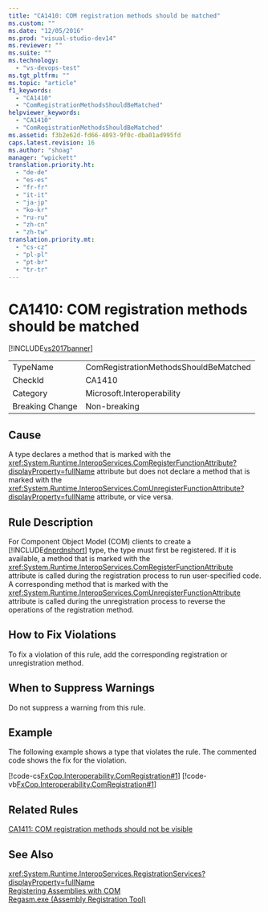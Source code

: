 ```yaml
---
title: "CA1410: COM registration methods should be matched"
ms.custom: ""
ms.date: "12/05/2016"
ms.prod: "visual-studio-dev14"
ms.reviewer: ""
ms.suite: ""
ms.technology: 
  - "vs-devops-test"
ms.tgt_pltfrm: ""
ms.topic: "article"
f1_keywords: 
  - "CA1410"
  - "ComRegistrationMethodsShouldBeMatched"
helpviewer_keywords: 
  - "CA1410"
  - "ComRegistrationMethodsShouldBeMatched"
ms.assetid: f3b2e62d-fd66-4093-9f0c-dba01ad995fd
caps.latest.revision: 16
ms.author: "shoag"
manager: "wpickett"
translation.priority.ht: 
  - "de-de"
  - "es-es"
  - "fr-fr"
  - "it-it"
  - "ja-jp"
  - "ko-kr"
  - "ru-ru"
  - "zh-cn"
  - "zh-tw"
translation.priority.mt: 
  - "cs-cz"
  - "pl-pl"
  - "pt-br"
  - "tr-tr"
---
```

# CA1410: COM registration methods should be matched
[!INCLUDE[vs2017banner](../code-quality/includes/vs2017banner.md)]

|||  
|-|-|  
|TypeName|ComRegistrationMethodsShouldBeMatched|  
|CheckId|CA1410|  
|Category|Microsoft.Interoperability|  
|Breaking Change|Non-breaking|  
  
## Cause  
 A type declares a method that is marked with the <xref:System.Runtime.InteropServices.ComRegisterFunctionAttribute?displayProperty=fullName> attribute but does not declare a method that is marked with the <xref:System.Runtime.InteropServices.ComUnregisterFunctionAttribute?displayProperty=fullName> attribute, or vice versa.  
  
## Rule Description  
 For Component Object Model (COM) clients to create a [!INCLUDE[dnprdnshort](../code-quality/includes/dnprdnshort_md.md)] type, the type must first be registered. If it is available, a method that is marked with the <xref:System.Runtime.InteropServices.ComRegisterFunctionAttribute> attribute is called during the registration process to run user-specified code. A corresponding method that is marked with the <xref:System.Runtime.InteropServices.ComUnregisterFunctionAttribute> attribute is called during the unregistration process to reverse the operations of the registration method.  
  
## How to Fix Violations  
 To fix a violation of this rule, add the corresponding registration or unregistration method.  
  
## When to Suppress Warnings  
 Do not suppress a warning from this rule.  
  
## Example  
 The following example shows a type that violates the rule. The commented code shows the fix for the violation.  
  
 [!code-cs[FxCop.Interoperability.ComRegistration#1](../code-quality/codesnippet/CSharp/ca1410--com-registration-methods-should-be-matched_1.cs)]
 [!code-vb[FxCop.Interoperability.ComRegistration#1](../code-quality/codesnippet/VisualBasic/ca1410--com-registration-methods-should-be-matched_1.vb)]  
  
## Related Rules  
 [CA1411: COM registration methods should not be visible](../code-quality/ca1411--com-registration-methods-should-not-be-visible.md)  
  
## See Also  
 <xref:System.Runtime.InteropServices.RegistrationServices?displayProperty=fullName>   
 [Registering Assemblies with COM](http://msdn.microsoft.com/library/87925795-a3ae-4833-b138-125413478551)   
 [Regasm.exe (Assembly Registration Tool)](http://msdn.microsoft.com/library/e190e342-36ef-4651-a0b4-0e8c2c0281cb)